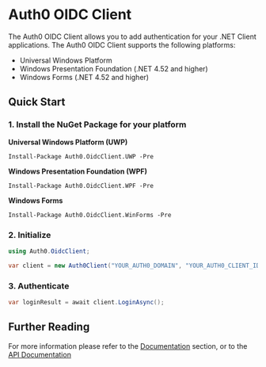 # Auth0 OIDC Client

The Auth0 OIDC Client allows you to add authentication for your .NET Client applications. The Auth0 OIDC Client supports the following platforms:

* Universal Windows Platform
* Windows Presentation Foundation (.NET 4.52 and higher)
* Windows Forms (.NET 4.52 and higher)

## Quick Start

### 1. Install the NuGet Package for your platform

**Universal Windows Platform (UWP)**

```text
Install-Package Auth0.OidcClient.UWP -Pre
```

**Windows Presentation Foundation (WPF)**

```text
Install-Package Auth0.OidcClient.WPF -Pre
```

**Windows Forms**

```text
Install-Package Auth0.OidcClient.WinForms -Pre
```

### 2. Initialize 

```csharp
using Auth0.OidcClient;

var client = new Auth0Client("YOUR_AUTH0_DOMAIN", "YOUR_AUTH0_CLIENT_ID");
```

### 3. Authenticate

```csharp
var loginResult = await client.LoginAsync();
```

## Further Reading

For more information please refer to the [Documentation](documentation/intro.md) section, or to the [API Documentation](api/index.md)
